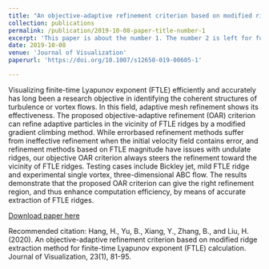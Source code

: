 ```yaml
---
title: "An objective-adaptive refinement criterion based on modified ridge extraction method for finite-time Lyapunov exponent (FTLE) calculation"
collection: publications
permalink: /publication/2019-10-08-paper-title-number-1
excerpt: 'This paper is about the number 1. The number 2 is left for future work.'
date: 2019-10-08
venue: 'Journal of Visualization'
paperurl: 'https://doi.org/10.1007/s12650-019-00605-1'

---
```

Visualizing finite-time Lyapunov exponent (FTLE) efficiently and accurately has long been a research objective in identifying the coherent structures of turbulence or vortex flows. In this field, adaptive mesh refinement shows its effectiveness. The proposed objective-adaptive refinement (OAR) criterion can
refine adaptive particles in the vicinity of FTLE ridges by a modified gradient climbing method. While errorbased refinement methods suffer from ineffective refinement when the initial velocity field contains error, and refinement methods based on FTLE magnitude have issues with undulate ridges, our objective OAR criterion always steers the refinement toward the vicinity of FTLE ridges. Testing cases include Bickley jet, mild FTLE ridge and experimental single vortex, three-dimensional ABC flow. The results demonstrate that the proposed OAR criterion can give the right refinement region, and thus enhance computation efficiency, by means of accurate extraction of FTLE ridges.

[Download paper here](https://doi.org/10.1007/s12650-019-00605-1)

Recommended citation: Hang, H., Yu, B., Xiang, Y., Zhang, B., and Liu, H. (2020). An objective-adaptive refinement criterion based on modified ridge extraction method for finite-time Lyapunov exponent (FTLE) calculation. Journal of Visualization, 23(1), 81-95.